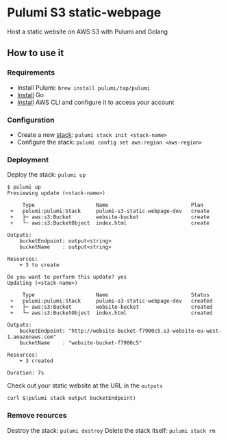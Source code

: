 # Pulumi S3 static-webpage

Host a static website on AWS S3 with Pulumi and Golang

## How to use it

### Requirements

* Install Pulumi: `brew install pulumi/tap/pulumi`
* [Install](https://go.dev/doc/install) Go
* [Install](https://docs.aws.amazon.com/cli/latest/userguide/cli-chap-configure.html) AWS CLI and configure it to access your account

### Configuration

* Create a new [stack](https://www.pulumi.com/docs/intro/concepts/stack/): `pulumi stack init <stack-name>`
* Configure the stack: `pulumi config set aws:region <aws-region>`

### Deployment

Deploy the stack: `pulumi up`

```text
$ pulumi up
Previewing update (<stack-name>)

     Type                    Name                           Plan       
 +   pulumi:pulumi:Stack     pulumi-s3-static-webpage-dev   create     
 +   ├─ aws:s3:Bucket        website-bucket                 create     
 +   └─ aws:s3:BucketObject  index.html                     create     
 
Outputs:
    bucketEndpoint: output<string>
    bucketName    : output<string>

Resources:
    + 3 to create

Do you want to perform this update? yes
Updating (<stack-name>)

     Type                    Name                           Status      
 +   pulumi:pulumi:Stack     pulumi-s3-static-webpage-dev   created     
 +   ├─ aws:s3:Bucket        website-bucket                 created     
 +   └─ aws:s3:BucketObject  index.html                     created     
 
Outputs:
    bucketEndpoint: "http://website-bucket-f7900c5.s3-website-eu-west-1.amazonaws.com"
    bucketName    : "website-bucket-f7900c5"

Resources:
    + 3 created

Duration: 7s
```

Check out your static website at the URL in the `outputs`

`curl $(pulumi stack output bucketEndpoint)`

### Remove reources

Destroy the stack: `pulumi destroy`
Delete the stack itself: `pulumi stack rm`
